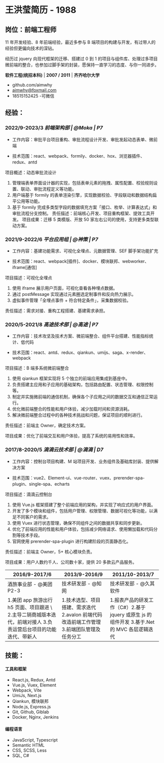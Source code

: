 # 王洪莹简历 - 1988

## 岗位：前端工程师

11 年开发经验、8 年前端经验，最近多参与 B 端项目的构建与开发，有过带人的经验但更偏向技术的深钻。

经历过 jquery 向现代框架的迁移、搭建过 0 到 1 的项目与组件库、处理过多项目微前端的整合，也参加过脚手架的封装，愿保持一直学习的态度、与你一同进步。

**软件工程(统招本科)** |
**2007 / 2011** |
**齐齐哈尔大学**

- github.com/aimwhy
- aimwhy@foxmail.com
- 18515152425 -可微信

## 经验：

### 2022/9-2023/3 _前端架构部 | @Moka | P7_

- 工作内容：审批平台项目重构、审批流程设计开发、审批发起动态表单、微前端

- 技术范围：react、webpack、formily、docker、hox、浏览器插件、redux、antd

项目概述：动态审批流设计

1. 管理端表单界面设计器的实现，包括表单元素的拖拽、属性配置、校验规则设置、联动、审批流程定义等功能。
2. 用户端基于 formily 的表单渲染引擎，实现数据校验、字段联动和数据结构扁平公用等功能。
3. 基于 formily 完成多类型字段的数据填充方案「接口、枚举、计算表达式」和 审批流程分支控制。
   责任描述：前端核心开发、项目重构框架、提效工具开发。
   项目成果：迁移 5 类模版、开放 50 家左右公司的使用，支持更多类型联动方案。

### 2021/9-2022/6 _平台应用组 | @神策 | P7_

- 工作内容：基建功能需求、可视化全埋点、元数据管理、SEF 脚手架功能扩充

- 技术范围：react、webpack[插件]、docker、模块联邦、webworker、iframe[通信]

项目描述：可视化全埋点

1. 使用 iframe 展示用户页面，可视化查看各种埋点数据。
2. 通过 postMessage 实现通过元素圈选定制事件和反向热力展示。
3. 虚拟事件管理「全埋点事件 + 符合特定条件」，采集数据校验。

责任描述：需求对接、重构工程搭建、基建需求承担。

### 2020/5-2021/8 _高途技术部 | @高途 | P7_

- 工作内容：技术攻坚及技术方案、微前端整合、组件平台搭建、性能指标统计、低代码

- 技术范围：react、antd、redux、qiankun、umijs、saga、x-render、webpack

项目描述：B 端多系统微前端整合

1. 使用 qiankun 框架实现将 5 个独立的前端应用集成到基座中。
2. 负责搭建主应用和子应用的基础架构，包括路由配置、状态管理、权限控制等。
3. 制定并实施微前端的通信机制，确保各个子应用之间的数据交互和通信正常运行。
4. 优化微前端整合的性能和用户体验，减少加载时间和资源消耗。
5. 解决微前端整合过程中的各种技术挑战和问题，保证项目的顺利进行。

责任描述：前端主 Owner，确定技术方案。

项目成果：优化了前端交互和用户体验，提高了系统的易用性和效率。

### 2017/8-2020/5 _滴滴云技术部 | @滴滴 | D7_

- 工作内容：控制台项目构建、M 站项目开发、业务组件及基础库封装、提供解决方案

- 技术范围：vue2、Element-ui、vue-router、vuex、prerender-spa-plugin、single-spa、echarts

项目描述：滴滴云控制台

1. 使用 Vue.js 框架搭建了整个前端应用的架构，并实现了响应式的用户界面。
2. 开发了多个模块和组件，包括用户管理、权限管理、数据可视化等功能，以满足不同客户的需求。
3. 使用 Vuex 进行状态管理，确保不同组件之间的数据共享和同步更新。
4. 优化了前端应用的性能和用户体验，包括减少网络请求、使用懒加载和代码分割等技术手段。
5. 官网使用 prerender-spa-plugin 进行构建阶段的页面静态化。

责任描述：前端主 Owner，5+ 核心模块负责。

项目成果：用户人数约千人、公司数十家，提供 20 多款云产品服务。

| 2016/9-2017/6                                                                                                   | 2013/9-2016/9                                                                             | 2011/10-2013/7                                                                              |
| --------------------------------------------------------------------------------------------------------------- | ----------------------------------------------------------------------------------------- | ------------------------------------------------------------------------------------------- |
| 酒旅事业部 - @美团 P2-3                                                                                         | 技术研发部 - @知网                                                                        | 技术研发部 - @久其软件                                                                      |
| 1.美团 app 旅游出行 h5 页面、项目跟进 \ 2.主导二销商城版本迭代，前端对接人 3.负责运营后台项目的功能迭代、带新人 | 1.技术选型、项目搭建、需求迭代 2.avalon 前端代码改造前端工作管理 3.前端团队管理及任务分工 | 1.报表产品的研发工作（C#）2.基于 jquery 或原生 js 的组件开发 3.基于.Net 的 MVC 各层逻辑迭代 |

## 技能：

#### 工具和框架

- React.js, Redux, Antd
- Vue.js, Vuex, Element
- Webpack, Vite
- UmiJs, Next.js
- Qiankun, 模块联邦
- Node.js, Express.js
- Git, Github, Giblab
- Docker, Nginx, Jenkins

#### 编程语言

- JavaScript, Typescript
- Semantic HTML
- CSS, SCSS, Less
- SQL, C#

